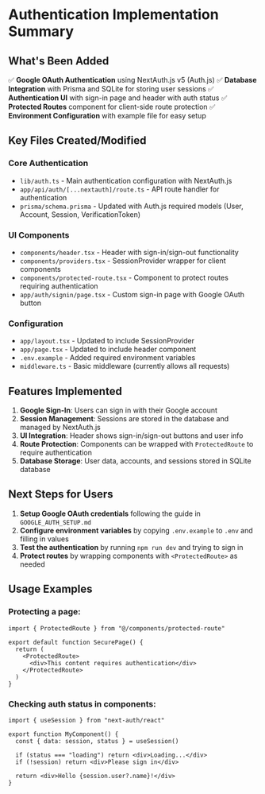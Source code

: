 # Authentication Implementation Summary

## What's Been Added

✅ **Google OAuth Authentication** using NextAuth.js v5 (Auth.js)
✅ **Database Integration** with Prisma and SQLite for storing user sessions
✅ **Authentication UI** with sign-in page and header with auth status
✅ **Protected Routes** component for client-side route protection
✅ **Environment Configuration** with example file for easy setup

## Key Files Created/Modified

### Core Authentication
- `lib/auth.ts` - Main authentication configuration with NextAuth.js
- `app/api/auth/[...nextauth]/route.ts` - API route handler for authentication
- `prisma/schema.prisma` - Updated with Auth.js required models (User, Account, Session, VerificationToken)

### UI Components
- `components/header.tsx` - Header with sign-in/sign-out functionality
- `components/providers.tsx` - SessionProvider wrapper for client components
- `components/protected-route.tsx` - Component to protect routes requiring authentication
- `app/auth/signin/page.tsx` - Custom sign-in page with Google OAuth button

### Configuration
- `app/layout.tsx` - Updated to include SessionProvider
- `app/page.tsx` - Updated to include header component
- `.env.example` - Added required environment variables
- `middleware.ts` - Basic middleware (currently allows all requests)

## Features Implemented

1. **Google Sign-In**: Users can sign in with their Google account
2. **Session Management**: Sessions are stored in the database and managed by NextAuth.js
3. **UI Integration**: Header shows sign-in/sign-out buttons and user info
4. **Route Protection**: Components can be wrapped with `ProtectedRoute` to require authentication
5. **Database Storage**: User data, accounts, and sessions stored in SQLite database

## Next Steps for Users

1. **Setup Google OAuth credentials** following the guide in `GOOGLE_AUTH_SETUP.md`
2. **Configure environment variables** by copying `.env.example` to `.env` and filling in values
3. **Test the authentication** by running `npm run dev` and trying to sign in
4. **Protect routes** by wrapping components with `<ProtectedRoute>` as needed

## Usage Examples

### Protecting a page:
```tsx
import { ProtectedRoute } from "@/components/protected-route"

export default function SecurePage() {
  return (
    <ProtectedRoute>
      <div>This content requires authentication</div>
    </ProtectedRoute>
  )
}
```

### Checking auth status in components:
```tsx
import { useSession } from "next-auth/react"

export function MyComponent() {
  const { data: session, status } = useSession()
  
  if (status === "loading") return <div>Loading...</div>
  if (!session) return <div>Please sign in</div>
  
  return <div>Hello {session.user?.name}!</div>
}
```
